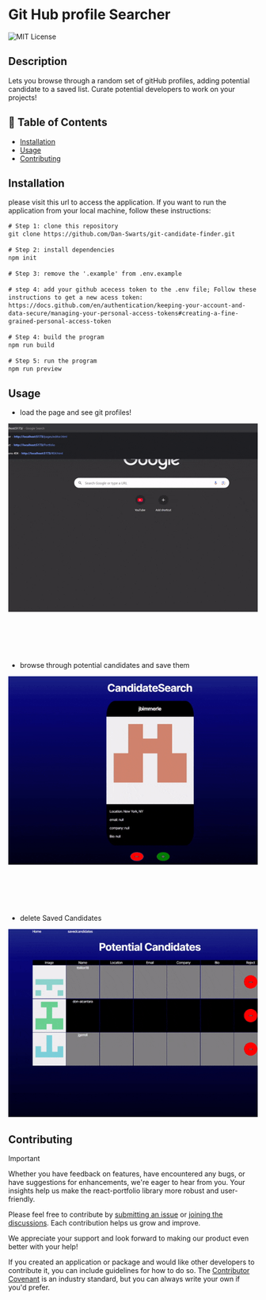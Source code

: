 # Git Hub profile Searcher
![MIT License](https://img.shields.io/badge/License-MIT-green) 
## Description

Lets you browse through a random set of gitHub profiles, adding potential candidate to a saved list. Curate potential developers to work on your projects!

## 📁 Table of Contents
- [Installation](#installation)
- [Usage](#usage)
- [Contributing](#contributing)

## Installation

please visit this url to access the application. If you want to run the application from your local machine, follow these instructions:

```shell
# Step 1: clone this repository
git clone https://github.com/Dan-Swarts/git-candidate-finder.git

# Step 2: install dependencies
npm init

# Step 3: remove the '.example' from .env.example

# step 4: add your github acecess token to the .env file; Follow these instructions to get a new acess token: https://docs.github.com/en/authentication/keeping-your-account-and-data-secure/managing-your-personal-access-tokens#creating-a-fine-grained-personal-access-token

# Step 4: build the program
npm run build

# Step 5: run the program
npm run preview
```

## Usage

- load the page and see git profiles!

![Add a screenshot](./public/loadingPage.gif)

<br />

<br />

<br />

<br />

- browse through potential candidates and save them

![Add a screenshot](./public/browsingCandidates.gif)


<br />

<br />

<br />

<br />

- delete Saved Candidates

![Add a screenshot](./public/deleteSavedCandidates.gif)


## Contributing

> [!IMPORTANT]
> Whether you have feedback on features, have encountered any bugs, or have suggestions for enhancements, we're eager to hear from you. Your insights help us make the react-portfolio library more robust and user-friendly.

Please feel free to contribute by [submitting an issue](https://github.com) or [joining the discussions](https://github.com). Each contribution helps us grow and improve.

We appreciate your support and look forward to making our product even better with your help!

If you created an application or package and would like other developers to contribute it, you can include guidelines for how to do so. The [Contributor Covenant](https://www.contributor-covenant.org/) is an industry standard, but you can always write your own if you'd prefer.
